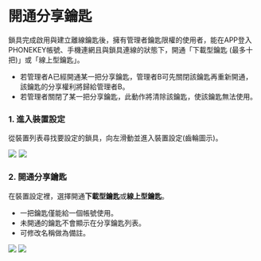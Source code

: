 # 開通分享鑰匙

鎖具完成啟用與建立離線鑰匙後，擁有管理者鑰匙限權的使用者，能在APP登入PHONEKEY帳號、手機連網且與鎖具連線的狀態下，開通「下載型鑰匙 \(最多十把\)」或「線上型鑰匙」。

* 若管理者A已經開通某一把分享鑰匙，管理者B可先關閉該鑰匙再重新開通，該鑰匙的分享權利將歸給管理者B。
* 若管理者關閉了某一把分享鑰匙，此動作將清除該鑰匙，使該鑰匙無法使用。

### 1. 進入裝置設定

從裝置列表尋找要設定的鎖具，向左滑動並進入裝置設定\(齒輪圖示\)。

![](https://userstartw.files.wordpress.com/2018/12/Screenshot_2018-12-21-14-04-22-395_com.userstar.phonekey.png)  ![](https://userstartw.files.wordpress.com/2018/12/Screenshot_2018-12-21-14-09-09-676_com.userstar.phonekey.png)

### 2. 開通分享鑰匙

在裝置設定裡，選擇開通**下載型鑰匙**或**線上型鑰匙**。

* 一把鑰匙僅能給一個帳號使用。
* 未開通的鑰匙不會顯示在分享鑰匙列表。
* 可修改名稱做為備註。

![](https://userstartw.files.wordpress.com/2018/12/Screenshot_2018-12-21-17-25-45-699_com.userstar.phonekey.png) ![](https://userstartw.files.wordpress.com/2018/12/Screenshot_2018-12-21-17-26-06-920_com.userstar.phonekey.png)


